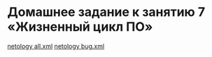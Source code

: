 # Домашнее задание к занятию 7 «Жизненный цикл ПО»

[netology all.xml](09-ci-01-intro/jira%20workflow/netology%20all.xml)
[netology bug.xml](09-ci-01-intro/jira%20workflow/netology%20bug.xml)
